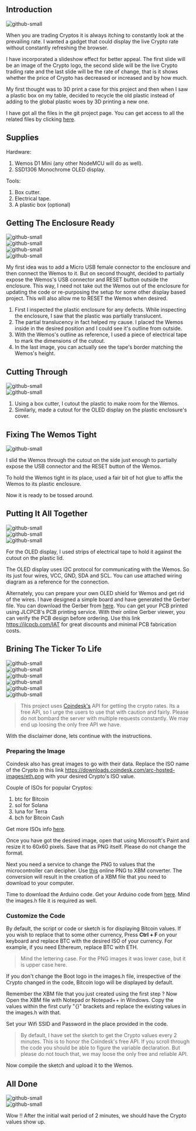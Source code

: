 ## Introduction    

![github-small](https://content.instructables.com/ORIG/FR7/OVXJ/KY9E5966/FR7OVXJKY9E5966.png?auto=webp&width=1600&height=900&fit=bounds&md=193a71943e042312d45a5e0692ee3034)    

<p>When you are trading Cryptos it is always itching to constantly look at the prevailing rate. I wanted a gadget that could display the live Crypto rate without constantly refreshing the browser.</p><p>I have incorporated a slideshow effect for better appeal. The first slide will be an image of the Crypto logo, the second slide will be the live Crypto trading rate and the last slide will be the rate of change, that is it shows whether the price of Crypto has decreased or increased and by how much.</p><p>My first thought was to 3D print a case for this project and then when I saw a plastic box on my table, decided to recycle the old plastic instead of adding to the global plastic woes by 3D printing a new one.</p><p>I have got all the files in the git project page. You can get access to all the related files by clicking <a href="https://github.com/shivasiddharth/iotwemos/tree/master/Crypto_Ticker" rel="nofollow">here</a>.</p>    


## Supplies     

<p>Hardware:</p><ol><li>Wemos D1 Mini (any other NodeMCU will do as well).</li><li>SSD1306 Monochrome OLED display.</li></ol><p>Tools:</p><ol><li>Box cutter.</li><li>Electrical tape.</li><li>A plastic box (optional)</li></ol>     


## Getting The Enclosure Ready     

![github-small](https://content.instructables.com/ORIG/FW2/10RY/KY9E595K/FW210RYKY9E595K.png?auto=webp&width=1600&height=900&fit=bounds&md=954d0c953259a519a7d804d4787b6629)   
![github-small](https://content.instructables.com/ORIG/F7X/UC8S/KY9E595S/F7XUC8SKY9E595S.png?auto=webp&width=1600&height=900&fit=bounds&md=a6e99f3b8485c87252205aa839139cdf)   
![github-small](https://content.instructables.com/ORIG/FS8/VQ9C/KY9E595T/FS8VQ9CKY9E595T.png?auto=webp&width=1600&height=900&fit=bounds&md=c18c5871853fcf6c8c5200ef30f240b9)   
![github-small](https://content.instructables.com/ORIG/FOX/KQF5/KY9E595V/FOXKQF5KY9E595V.png?auto=webp&width=1600&height=900&fit=bounds&md=089d788bd3f7f8a1233aca26bc1118e6)     

<p>My first idea was to add a Micro USB female connector to the enclosure and then connect the Wemos to it. But on second thought, decided to partially expose the Wemos's USB connector and RESET button outside the enclosure. This way, I need not take out the Wemos out of the enclosure for updating the code or re-purposing the setup for some other display based project. This will also allow me to RESET the Wemos when desired.</p><ol><li>First I inspected the plastic enclosure for any defects. While inspecting the enclosure, I saw that the plastic was partially translucent.<li>The partial translucency in fact helped my cause. I placed the Wemos inside in the desired position and I could see it's outline from outside.<li>With the Wemos's outline as reference, I used a piece of electrical tape to mark the dimensions of the cutout.<li>In the last image, you can actually see the tape's border matching the Wemos's height.</ol>


## Cutting Through       

![github-small](https://content.instructables.com/ORIG/FM9/ZPZB/KY9E595W/FM9ZPZBKY9E595W.png?auto=webp&width=1600&height=900&fit=bounds&md=933b29a95cdb575978960530253b9ae9)   
![github-small](https://content.instructables.com/ORIG/FO3/JF1Z/KY9E595Z/FO3JF1ZKY9E595Z.png?auto=webp&width=1600&height=900&fit=bounds&md=dc535488637ba38ee1e0fcbec2ffc0d4)     

<ol><li>Using a box cutter, I cutout the plastic to make room for the Wemos.<li>Similarly, made a cutout for the OLED display on the plastic enclosure's cover.</ol>


## Fixing The Wemos Tight    

![github-small](https://content.instructables.com/ORIG/FTZ/0JAN/KY9E595Y/FTZ0JANKY9E595Y.png?auto=webp&width=1600&height=900&fit=bounds&md=0965fbcf8202b8aa7e14eb97df3752d3)     

<p>I slid the Wemos through the cutout on the side just enough to partially expose the USB connector and the RESET button of the Wemos.</p><p>To hold the Wemos tight in its place, used a fair bit of hot glue to affix the Wemos to its plastic enclosure.</p><p>Now it is ready to be tossed around.</p>


## Putting It All Together    

![github-small](https://content.instructables.com/ORIG/F8B/2XMK/KY9E5962/F8B2XMKKY9E5962.png?auto=webp&width=1600&height=900&fit=bounds&md=a96d457b86d5ee1486ae368527bb916a)   
![github-small](https://content.instructables.com/ORIG/FY8/CI57/KY9E596D/FY8CI57KY9E596D.jpg?auto=webp&width=1600&height=900&fit=bounds&md=d75676925b69e50516f12e0aeb6f87ab)   
![github-small](https://content.instructables.com/ORIG/FG0/S73T/KY9E595J/FG0S73TKY9E595J.jpg?auto=webp&width=1600&height=900&fit=bounds&md=f32e69d80022e9458f730b26200da535)   

<p>For the OLED display, I used strips of electrical tape to hold it against the cutout on the plastic lid.</p><p>The OLED display uses I2C protocol for communicating with the Wemos. So its just four wires, VCC, GND, SDA and SCL. You can use attached wiring diagram as a reference for the connection.</p><p>Alternately, you can prepare your own OLED shield for Wemos and get rid of the wires. I have designed a simple board and have generated the Gerber file. You can download the Gerber from <a href="https://github.com/shivasiddharth/iotwemos/blob/master/Crypto_Ticker/Wemos%20SSD1306.rar" rel="nofollow">here</a>. You can get your PCB printed using JLCPCB's PCB printing service. With their online Gerber viewer, you can verify the PCB design before ordering. Use this link <a href="https://jlcpcb.com/IAT" rel="nofollow">https://jlcpcb.com/IAT</a> for great discounts and minimal PCB fabrication costs.</p>


## Brining The Ticker To Life    

![github-small](https://content.instructables.com/ORIG/F1Q/NX1N/KY9E598X/F1QNX1NKY9E598X.jpg?auto=webp&width=1600&height=900&fit=bounds&md=cc5f2408336db684b6b7d441cb10471b)   
![github-small](https://content.instructables.com/ORIG/F8K/5QS9/KY9E595E/F8K5QS9KY9E595E.jpg?auto=webp&width=1600&height=900&fit=bounds&md=52976d68f6d0e94120f17185567cd740)   
![github-small](https://content.instructables.com/ORIG/FIL/X8HO/KY9E595F/FILX8HOKY9E595F.jpg?auto=webp&width=1600&height=900&fit=bounds&md=67b99f46a57d1682e81419a1a936c748)   
![github-small](https://content.instructables.com/ORIG/FRJ/ODOP/KY9E595H/FRJODOPKY9E595H.jpg?auto=webp&width=1600&height=900&fit=bounds&md=a7fef0a372d0a8c6275773e1c5b30d5f)   
![github-small](https://content.instructables.com/ORIG/FNI/PVIT/KY9E595G/FNIPVITKY9E595G.jpg?auto=webp&width=1600&height=900&fit=bounds&md=1c38d442d8d2782414e63dbedf29f137)   
![github-small](https://content.instructables.com/ORIG/F54/T8NH/KY9E5965/F54T8NHKY9E5965.png?auto=webp&width=1600&height=900&fit=bounds&md=89f7be7706f72d25cda4607bc8c852e2)   

<blockquote>This project uses <a href="https://www.coindesk.com" rel="nofollow">Coindesk's</a> API for getting the crypto rates. Its a free API, so I urge the users to use that with caution and fairly. Please do not bombard the server with multiple requests constantly. We may end up loosing the only free API we have.</blockquote><p>With the disclaimer done, lets continue with the instructions.</p><h3>Preparing the Image</h3><p>Coindesk also has great images to go with their data. Replace the ISO name of the Crypto in this link <a href="https://downloads.coindesk.com/arc-hosted-images/eth.png" rel="nofollow">https://downloads.coindesk.com/arc-hosted-images/eth.png</a> with your desired Crypto's ISO value.</p><p>Couple of ISOs for popular Cryptos:</p><ol><li>btc for Bitcoin<li>sol for Solana<li>luna for Terra<li>bch for Bitcoin Cash</ol><p>Get more ISOs info <a href="https://www.coindesk.com/data/" rel="nofollow">here</a>.</p><p>Once you have got the desired image, open that using Microsoft's Paint and resize it to 60x60 pixels. Save that as PNG itself. Please do not change the format.</p><p>Next you need a service to change the PNG to values that the microcontroller can decipher. Use <a href="https://convertio.co/png-xbm/" rel="nofollow">this</a> online PNG to XBM converter. The conversion will result in the creation of a XBM file that you need to download to your computer.</p><p>Time to download the Arduino code. Get your Arduino code from <a href="https://github.com/shivasiddharth/iotwemos/tree/master/Crypto_Ticker/SSD1306UiDemo-One-Currency" rel="nofollow">here</a>. Mind the images.h file it is required as well.</p><h3>Customize the Code</h3><p>By default, the script or code or sketch is for displaying Bitcoin values. If you wish to replace that to some other currency, Press <strong>Ctrl + F </strong>on your keyboard and replace BTC with the desired ISO of your currency. For example, if you need Ethereum, replace BTC with ETH.</p><blockquote>Mind the lettering case. For the PNG images it was lower case, but it is upper case here.</blockquote><p>If you don't change the Boot logo in the images.h file, irrespective of the Crypto changed in the code, Bitcoin logo will be displayed by default.</p><p>Remember the XBM file that you just created using the first step ? Now Open the XBM file with Notepad or Notepad++ in Windows. Copy the values within the first curly &quot;{}&quot; brackets and replace the existing values in the images.h with that.</p><p>Set your Wifi SSID and Password in the place provided in the code.</p><blockquote>By default, I have set the sketch to get the Crypto values every 2 minutes. This is to honor the Coindesk's free API. If you scroll through the code you should be able to figure the variable declaration. But please do not touch that, we may loose the only free and reliable API.</blockquote><p>Now compile the sketch and upload it to the Wemos.</p>


## All Done    

![github-small](https://content.instructables.com/ORIG/F6V/3X1V/KY9E5967/F6V3X1VKY9E5967.png?auto=webp&width=1600&height=900&fit=bounds&md=b23abbde1b348cee2b899385967e12d4)  
![github-small](https://content.instructables.com/ORIG/FCZ/H27T/KY9E5ANG/FCZH27TKY9E5ANG.png?auto=webp&width=1600&height=900&fit=bounds&md=677bbc384b42f9381fddbeb7de838f5b)  

<p>Wow !! After the initial wait period of 2 minutes, we should have the Crypto values show up.</p>






